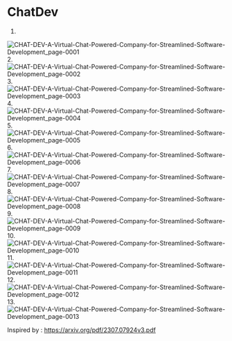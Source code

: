 # ChatDev



1.
![CHAT-DEV-A-Virtual-Chat-Powered-Company-for-Streamlined-Software-Development_page-0001](https://github.com/Rakib-data-scientist/ChatDev/assets/137823730/e6909df1-d72a-4913-8c43-a22c48e0608c)
2.
![CHAT-DEV-A-Virtual-Chat-Powered-Company-for-Streamlined-Software-Development_page-0002](https://github.com/Rakib-data-scientist/ChatDev/assets/137823730/5863b6bf-e4a9-4712-8be3-c500bd2398e1)
3.
![CHAT-DEV-A-Virtual-Chat-Powered-Company-for-Streamlined-Software-Development_page-0003](https://github.com/Rakib-data-scientist/ChatDev/assets/137823730/52602001-3dc0-420d-95dd-a83a2360aad7)
4.
![CHAT-DEV-A-Virtual-Chat-Powered-Company-for-Streamlined-Software-Development_page-0004](https://github.com/Rakib-data-scientist/ChatDev/assets/137823730/07ce2f52-58b2-49d3-9ee5-cf2f43a3ba03)
5.
![CHAT-DEV-A-Virtual-Chat-Powered-Company-for-Streamlined-Software-Development_page-0005](https://github.com/Rakib-data-scientist/ChatDev/assets/137823730/e2a17d59-e7cb-4a5a-9c07-32f2c65cb8bf)
6.
![CHAT-DEV-A-Virtual-Chat-Powered-Company-for-Streamlined-Software-Development_page-0006](https://github.com/Rakib-data-scientist/ChatDev/assets/137823730/56eda387-5a05-48b4-83df-cac731b6f061)
7.
![CHAT-DEV-A-Virtual-Chat-Powered-Company-for-Streamlined-Software-Development_page-0007](https://github.com/Rakib-data-scientist/ChatDev/assets/137823730/3ab53911-f946-4592-b7ff-222ab0a5dbd2)
8.
![CHAT-DEV-A-Virtual-Chat-Powered-Company-for-Streamlined-Software-Development_page-0008](https://github.com/Rakib-data-scientist/ChatDev/assets/137823730/2c8a4fb6-4550-45ff-8c38-e506a769374b)
9.
![CHAT-DEV-A-Virtual-Chat-Powered-Company-for-Streamlined-Software-Development_page-0009](https://github.com/Rakib-data-scientist/ChatDev/assets/137823730/b484553f-12ec-47fa-9590-2da87850bf78)
10.
![CHAT-DEV-A-Virtual-Chat-Powered-Company-for-Streamlined-Software-Development_page-0010](https://github.com/Rakib-data-scientist/ChatDev/assets/137823730/d77d7d2a-4546-4154-91a1-0606e7c2a1de)
11.
![CHAT-DEV-A-Virtual-Chat-Powered-Company-for-Streamlined-Software-Development_page-0011](https://github.com/Rakib-data-scientist/ChatDev/assets/137823730/064d3616-ced7-4211-9d6a-c950f00c073f)
12.
![CHAT-DEV-A-Virtual-Chat-Powered-Company-for-Streamlined-Software-Development_page-0012](https://github.com/Rakib-data-scientist/ChatDev/assets/137823730/fc67d0a0-42f7-4cc1-b571-3b0177598093)
13.
![CHAT-DEV-A-Virtual-Chat-Powered-Company-for-Streamlined-Software-Development_page-0013](https://github.com/Rakib-data-scientist/ChatDev/assets/137823730/44d40231-f495-4489-b904-d824802863dc)

Inspired by : https://arxiv.org/pdf/2307.07924v3.pdf


